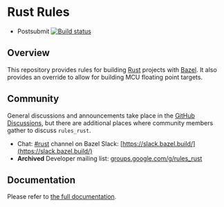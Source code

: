 # Rust Rules

* Postsubmit [![Build status](https://badge.buildkite.com/76523cc666caab9ca91c2a08d9ac8f84af28cb25a92f387293.svg?branch=main)](https://buildkite.com/bazel/rustlang-rules-rust-postsubmit?branch=main)

## Overview

This repository provides rules for building [Rust](https://www.rust-lang.org/) projects with [Bazel](https://bazel.build/). It also provides an override to allow for building MCU floating point targets.

## Community

General discussions and announcements take place in the [GitHub Discussions](https://github.com/bazelbuild/rules_rust/discussions), but there are
additional places where community members gather to discuss `rules_rust`.

* Chat: [#rust](https://bazelbuild.slack.com/archives/CSV56UT0F) channel on Bazel Slack: [https://slack.bazel.build/](https://slack.bazel.build/)
* **Archived** Developer mailing list: [groups.google.com/g/rules_rust](https://groups.google.com/g/rules_rust)

## Documentation

<!-- TODO: Render generated docs on the github pages site again, https://bazelbuild.github.io/rules_rust/ -->

Please refer to [the full documentation](https://bazelbuild.github.io/rules_rust).
